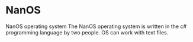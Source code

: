 # NanOS
NanOS operating system
The NanOS operating system is written in the c# programming language by two people.
OS can work with text files.
